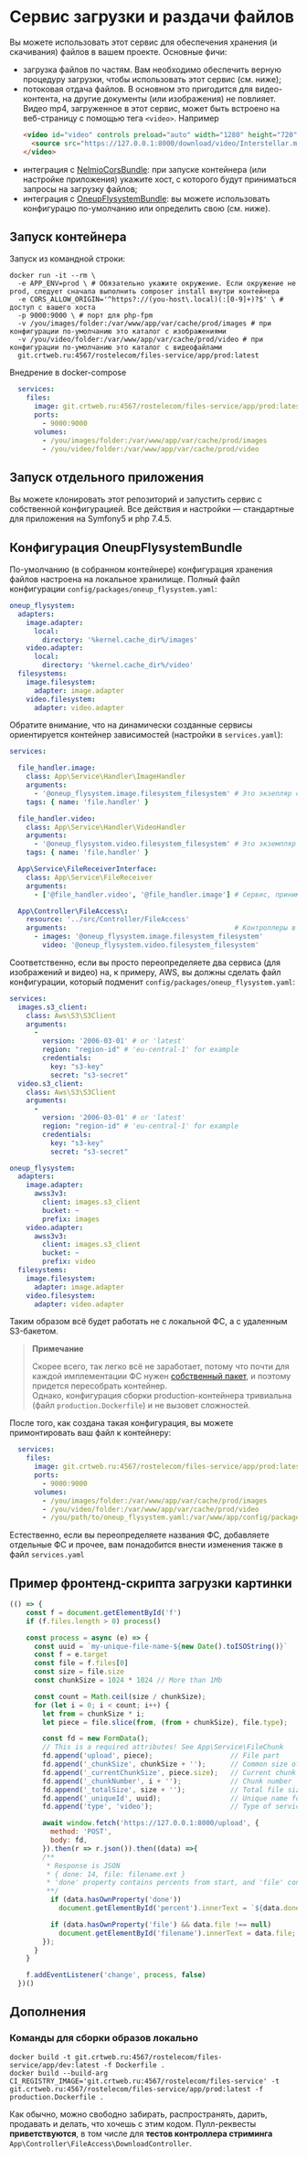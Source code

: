 Сервис загрузки и раздачи файлов
================================

Вы можете использовать этот сервис для обеспечения хранения (и скачивания) файлов в вашем проекте. Основные фичи:

- загрузка файлов по частям. Вам необходимо обеспечить верную процедуру загрузки, чтобы использовать этот сервис (см. ниже);
- потоковая отдача файлов. В основном это пригодится для видео-контента, на другие документы (или изображения) не повлияет. Видео mp4, загруженное в этот сервис, может быть встроено на веб-страницу с помощью тега `<video>`. Например    
    ```html
    <video id="video" controls preload="auto" width="1280" height="720" poster="">
      <source src="https://127.0.0.1:8000/download/video/Interstellar.mp4" type='video/mp4' />
    </video>
    ```
- интеграция с [NelmioCorsBundle](https://github.com/nelmio/NelmioCorsBundle): при запуске контейнера (или настройке приложения) укажите хост, с которого будут приниматься запросы на загрузку файлов;
- интеграция с [OneupFlysystemBundle](https://github.com/1up-lab/OneupFlysystemBundle): вы можете использовать конфигурацю по-умолчанию или определить свою (см. ниже).

## Запуск контейнера

Запуск из командной строки:

```shell script
docker run -it --rm \
  -e APP_ENV=prod \ # Обязательно укажите окружение. Если окружение не prod, следует сначала выполнить composer install внутри контейнера
  -e CORS_ALLOW_ORIGIN='^https?://(you-host\.local)(:[0-9]+)?$' \ # доступ с вашего хоста
  -p 9000:9000 \ # порт для php-fpm
  -v /you/images/folder:/var/www/app/var/cache/prod/images # при конфигурации по-умолчанию это каталог с изображениями
  -v /you/video/folder:/var/www/app/var/cache/prod/video # при конфигурации по-умолчанию это каталог с видеофайлами
  git.crtweb.ru:4567/rostelecom/files-service/app/prod:latest
```

Внедрение в docker-compose

```yaml
  services:
    files:
      image: git.crtweb.ru:4567/rostelecom/files-service/app/prod:latest
      ports:
        - 9000:9000
      volumes:
        - /you/images/folder:/var/www/app/var/cache/prod/images
        - /you/video/folder:/var/www/app/var/cache/prod/video
```

## Запуск отдельного приложения

Вы можете клонировать этот репозиторий и запустить сервис с собственной конфигурацией. Все действия и настройки — стандартные для приложения на Symfony5 и php 7.4.5.

## Конфигурация OneupFlysystemBundle

По-умолчанию (в собранном контейнере) конфигурация хранения файлов настроена на локальное хранилище. Полный файл конфигурации `config/packages/oneup_flysystem.yaml`:

```yaml
oneup_flysystem:
  adapters:
    image.adapter:
      local:
        directory: '%kernel.cache_dir%/images'
    video.adapter:
      local:
        directory: '%kernel.cache_dir%/video'
  filesystems:
    image.filesystem:
      adapter: image.adapter
    video.filesystem:
      adapter: video.adapter
```

Обратите внимание, что на динамически созданные сервисы ориентируется контейнер зависимостей (настройки в `services.yaml`):

```yaml
services:

  file_handler.image:
    class: App\Service\Handler\ImageHandler
    arguments:
      - '@oneup_flysystem.image.filesystem_filesystem' # Это экзепляр сервиса, созданного в filesystems.image.filesystem
    tags: { name: 'file.handler' }

  file_handler.video:
    class: App\Service\Handler\VideoHandler
    arguments:
      - '@oneup_flysystem.video.filesystem_filesystem' # Это экземпляр сервиса, созданного в filesystems.video.filesystem
    tags: { name: 'file.handler' }

  App\Service\FileReceiverInterface:
    class: App\Service\FileReceiver
    arguments:
      - ['@file_handler.video', '@file_handler.image'] # Сервис, принимающий файлы, должен получать все сервисы фс

  App\Controller\FileAccess\:
    resource: '../src/Controller/FileAccess'
    arguments:                                         # Контроллеры в этом нэйсмспесе должны получать ассоциативный массив с ключами, которые будут идентифицировать путь и значениями — экземплярами сервисов.
      - images: '@oneup_flysystem.image.filesystem_filesystem'
        video: '@oneup_flysystem.video.filesystem_filesystem'

```

Соответственно, если вы просто переопределяете два сервиса (для изображений и видео) на, к примеру, AWS, вы должны сделать файл конфигурации, который подменит `config/packages/oneup_flysystem.yaml`:

```yaml
services:
  images.s3_client:
    class: Aws\S3\S3Client
    arguments:
      -
        version: '2006-03-01' # or 'latest'
        region: "region-id" # 'eu-central-1' for example
        credentials:
          key: "s3-key"
          secret: "s3-secret"
  video.s3_client:
    class: Aws\S3\S3Client
    arguments:
      -
        version: '2006-03-01' # or 'latest'
        region: "region-id" # 'eu-central-1' for example
        credentials:
          key: "s3-key"
          secret: "s3-secret"

oneup_flysystem:
  adapters:
    image.adapter:
      awss3v3:
        client: images.s3_client
        bucket: ~
        prefix: images
    video.adapter:
      awss3v3:
        client: images.s3_client
        bucket: ~
        prefix: video
  filesystems:
    image.filesystem:
      adapter: image.adapter
    video.filesystem:
      adapter: video.adapter
```

Таким образом всё будет работать не с локальной ФС, а с удаленным S3-бакетом.

> **Примечание**
> 
> Скорее всего, так легко всё не заработает, потому что почти для каждой имплементации ФС нужен [собственный пакет](https://github.com/1up-lab/OneupFlysystemBundle/blob/master/Resources/doc/index.md), и поэтому придется пересобрать контейнер.    
> Однако, конфигурация сборки production-контейнера тривиальна (файл `production.Dockerfile`) и не вызовет сложностей.

После того, как создана такая конфигурация, вы можете примонтировать ваш файл к контейнеру:

```yaml
  services:
    files:
      image: git.crtweb.ru:4567/rostelecom/files-service/app/prod:latest
      ports:
        - 9000:9000
      volumes:
        - /you/images/folder:/var/www/app/var/cache/prod/images
        - /you/video/folder:/var/www/app/var/cache/prod/video
        - /you/path/to/oneup_flysystem.yaml:/var/www/app/config/packages/oneup_flysystem.yaml
```

Естественно, если вы переопределяете названия ФС, добавляете отдельные ФС и прочее, вам понадобится внести изменения также в файл `services.yaml`

## Пример фронтенд-скрипта загрузки картинки

```javascript
(() => {
    const f = document.getElementById('f')
    if (f.files.length > 0) process()

    const process = async (e) => {
      const uuid = `my-unique-file-name-${new Date().toISOString()}`
      const f = e.target
      const file = f.files[0]
      const size = file.size
      const chunkSize = 1024 * 1024 // More than 1Mb

      const count = Math.ceil(size / chunkSize);
      for (let i = 0; i < count; i++) {
        let from = chunkSize * i;
        let piece = file.slice(from, (from + chunkSize), file.type);

        const fd = new FormData();
        // This is a required attributes! See App\Service\FileChunk
        fd.append('upload', piece);                   // File part
        fd.append('_chunkSize', chunkSize + '');      // Common size of chunk
        fd.append('_currentChunkSize', piece.size);   // Current chunk size
        fd.append('_chunkNumber', i + '');            // Chunk number
        fd.append('_totalSize', size + '');           // Total file size
        fd.append('_uniqueId', uuid);                 // Unique name for file. Be careful — only ASCII symbols, if file with this name (and type) exists, it will be override
        fd.append('type', 'video');                   // Type of service. Must be the same as App\Service\Handler\HandlerInterface::getName() method result

        await window.fetch('https://127.0.0.1:8000/upload', {
          method: 'POST',
          body: fd,
        }).then(r => r.json()).then((data) =>{
        /**
         * Response is JSON
         * { done: 14, file: filename.ext }
         * 'done' property contains percents from start, and 'file' contains null or full file path (on upload complete)
         **/
          if (data.hasOwnProperty('done'))
            document.getElementById('percent').innerText = `${data.done}%`; // Feel free to show progress bar or something else

          if (data.hasOwnProperty('file') && data.file !== null)
            document.getElementById('filename').innerText = data.file;
        });
      }
    }

    f.addEventListener('change', process, false)
  })()
```

## Дополнения

### Команды для сборки образов локально

```shell script
docker build -t git.crtweb.ru:4567/rostelecom/files-service/app/dev:latest -f Dockerfile .
docker build --build-arg CI_REGISTRY_IMAGE='git.crtweb.ru:4567/rostelecom/files-service' -t git.crtweb.ru:4567/rostelecom/files-service/app/prod:latest -f production.Dockerfile .
```

Как обычно, можно свободно забирать, распространять, дарить, продавать и делать, что хочешь с этим кодом. Пулл-реквесты **приветствуются**, в том числе для **тестов контроллера стриминга** `App\Controller\FileAccess\DownloadController`.
